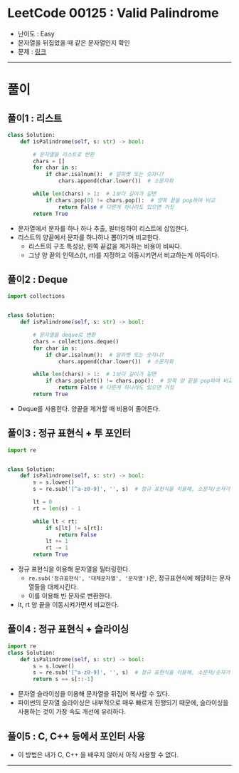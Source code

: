 # LeetCode 00125 : Valid Palindrome

- 난이도 : Easy
- 문자열을 뒤집었을 때 같은 문자열인지 확인
- 문제 : [링크](https://leetcode.com/problems/valid-palindrome/)

---

# 풀이

## 풀이1 : 리스트
```python
class Solution:
    def isPalindrome(self, s: str) -> bool:

        # 문자열을 리스트로 변환
        chars = []
        for char in s:
            if char.isalnum():  # 알파벳 또는 숫자니?
                chars.append(char.lower())  # 소문자화

        while len(chars) > 1:  # 1보다 길이가 길면
            if chars.pop(0) != chars.pop():  # 양쪽 끝을 pop하여 비교
                return False # 다른게 하나라도 있으면 거짓
        return True

```
- 문자열에서 문자를 하나 하나 추출, 필터링하여 리스트에 삽입한다.
- 리스트의 양끝에서 문자를 하나하나 뽑아가며 비교한다.
  - 리스트의 구조 특성상, 왼쪽 끝값을 제거하는 비용이 비싸다.
  - 그냥 양 끝의 인덱스(lt, rt)를 지정하고 이동시키면서 비교하는게 이득이다.

## 풀이2 : Deque
```python
import collections


class Solution:
    def isPalindrome(self, s: str) -> bool:

        # 문자열을 deque로 변환
        chars = collections.deque()
        for char in s:
            if char.isalnum():  # 알파벳 또는 숫자니?
                chars.append(char.lower())  # 소문자화

        while len(chars) > 1:  # 1보다 길이가 길면
            if chars.popleft() != chars.pop():  # 양쪽 양 끝을 pop하여 비교
                return False # 다른게 하나라도 있으면 거짓
        return True

```
- Deque를 사용한다. 양끝을 제거할 때 비용이 줄어든다.

## 풀이3 : 정규 표현식 + 투 포인터
```python
import re


class Solution:
    def isPalindrome(self, s: str) -> bool:
        s = s.lower()
        s = re.sub('[^a-z0-9]', '', s)  # 정규 표현식을 이용해, 소문자/숫자가 아닌 것들을 공백 문자로 치환

        lt = 0
        rt = len(s) - 1

        while lt < rt:
            if s[lt] != s[rt]:
                return False
            lt += 1
            rt -= 1
        return True

```
- 정규 표현식을 이용해 문자열을 필터링한다.
  - `re.sub('정규표현식', '대체문자열', '문자열')`은, 정규표현식에 해당하는 문자열들을 대체시킨다.
  - 이를 이용해 빈 문자로 변환한다.
- lt, rt 양 끝을 이동시켜가면서 비교한다.

## 풀이4 : 정규 표현식 + 슬라이싱
```python
import re
class Solution:
    def isPalindrome(self, s: str) -> bool:
        s = s.lower()
        s = re.sub('[^a-z0-9]', '', s)  # 정규 표현식을 이용해, 소문자/숫자가 아닌 것들을 공백 문자로 치환
        return s == s[::-1]
```
- 문자열 슬라이싱을 이용해 문자열을 뒤집어 복사할 수 있다.
- 파이썬의 문자열 슬라이싱은 내부적으로 매우 빠르게 진행되기 때문에, 슬라이싱을 사용하는 것이 가장 속도 개선에 유리하다.

## 풀이5 : C, C++ 등에서 포인터 사용
- 이 방법은 내가 C, C++ 을 배우지 않아서 아직 사용할 수 없다.

---
